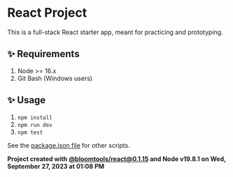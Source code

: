 # React Project

This is a full-stack React starter app, meant for practicing and prototyping.

## ✨ Requirements

1. Node >= 16.x
2. Git Bash (Windows users)

## ✨ Usage

1. `npm install`
2. `npm run dev`
3. `npm test`

See the [package.json file](./package.json) for other scripts.

**Project created with [@bloomtools/react@0.1.15](https://github.com/bloominstituteoftechnology/npm-tools-react) and Node v19.8.1 on Wed, September 27, 2023 at 01:08 PM**
